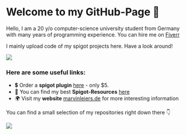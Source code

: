 # Welcome to my GitHub-Page 👋

Hello, I am a 20 y/o computer-science university student from  Germany  with many years of programming experience. You can hire me on [Fiverr](https://www.fiverr.com/share/d5Kraz)

I mainly upload code of my spigot projects here. Have a look around!

<img src="https://github-readme-stats.vercel.app/api?username=MarvinLeiers&count_private=true&show_icons=true&include_all_commits=true">

### Here are some useful links:

* 💲 Order a **spigot plugin** [here](https://www.fiverr.com/share/d5Kraz) - only $5.
* 💎 You can find my best **Spigot-Resources** [here](https://www.spigotmc.org/resources/authors/marvin2k0.1093280/) 
* 🌍 Visit my **website** [marvinleiers.de](https://marvinleiers.de) for more interesting information


You can find a small selection of my repositories right down there 👇
<p><img src="https://komarev.com/ghpvc/?username=MarvinLeiers&label=Profile%20views&color=ce9927&style=flat"/></p>

<!--
**MarvinLeiers/MarvinLeiers** is a ✨ _special_ ✨ repository because its `README.md` (this file) appears on your GitHub profile.
-->

